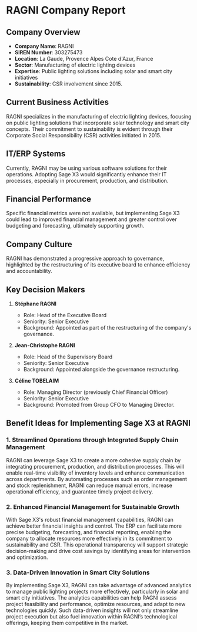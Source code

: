 # RAGNI Company Report

## Company Overview
- **Company Name**: RAGNI  
- **SIREN Number**: 303275473  
- **Location**: La Gaude, Provence Alpes Cote d'Azur, France  
- **Sector**: Manufacturing of electric lighting devices  
- **Expertise**: Public lighting solutions including solar and smart city initiatives  
- **Sustainability**: CSR involvement since 2015.

## Current Business Activities
RAGNI specializes in the manufacturing of electric lighting devices, focusing on public lighting solutions that incorporate solar technology and smart city concepts. Their commitment to sustainability is evident through their Corporate Social Responsibility (CSR) activities initiated in 2015.

## IT/ERP Systems
Currently, RAGNI may be using various software solutions for their operations. Adopting Sage X3 would significantly enhance their IT processes, especially in procurement, production, and distribution.

## Financial Performance
Specific financial metrics were not available, but implementing Sage X3 could lead to improved financial management and greater control over budgeting and forecasting, ultimately supporting growth.

## Company Culture
RAGNI has demonstrated a progressive approach to governance, highlighted by the restructuring of its executive board to enhance efficiency and accountability. 

## Key Decision Makers
1. **Stéphane RAGNI**  
   - Role: Head of the Executive Board  
   - Seniority: Senior Executive  
   - Background: Appointed as part of the restructuring of the company's governance.

2. **Jean-Christophe RAGNI**  
   - Role: Head of the Supervisory Board  
   - Seniority: Senior Executive  
   - Background: Appointed alongside the governance restructuring.

3. **Céline TOBELAIM**  
   - Role: Managing Director (previously Chief Financial Officer)  
   - Seniority: Senior Executive  
   - Background: Promoted from Group CFO to Managing Director.

## Benefit Ideas for Implementing Sage X3 at RAGNI
### 1. Streamlined Operations through Integrated Supply Chain Management  
RAGNI can leverage Sage X3 to create a more cohesive supply chain by integrating procurement, production, and distribution processes. This will enable real-time visibility of inventory levels and enhance communication across departments. By automating processes such as order management and stock replenishment, RAGNI can reduce manual errors, increase operational efficiency, and guarantee timely project delivery.

### 2. Enhanced Financial Management for Sustainable Growth  
With Sage X3's robust financial management capabilities, RAGNI can achieve better financial insights and control. The ERP can facilitate more precise budgeting, forecasting, and financial reporting, enabling the company to allocate resources more effectively in its commitment to sustainability and CSR. This operational transparency will support strategic decision-making and drive cost savings by identifying areas for intervention and optimization.

### 3. Data-Driven Innovation in Smart City Solutions  
By implementing Sage X3, RAGNI can take advantage of advanced analytics to manage public lighting projects more effectively, particularly in solar and smart city initiatives. The analytics capabilities can help RAGNI assess project feasibility and performance, optimize resources, and adapt to new technologies quickly. Such data-driven insights will not only streamline project execution but also fuel innovation within RAGNI’s technological offerings, keeping them competitive in the market.
```